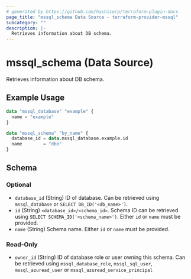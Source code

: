 ```yaml
---
# generated by https://github.com/hashicorp/terraform-plugin-docs
page_title: "mssql_schema Data Source - terraform-provider-mssql"
subcategory: ""
description: |-
  Retrieves information about DB schema.
---
```


# mssql_schema (Data Source)

Retrieves information about DB schema.

## Example Usage

```terraform
data "mssql_database" "example" {
  name = "example"
}

data "mssql_schema" "by_name" {
  database_id = data.mssql_database.example.id
  name        = "dbo"
}
```

<!-- schema generated by tfplugindocs -->
## Schema

### Optional

- `database_id` (String) ID of database. Can be retrieved using `mssql_database` or `SELECT DB_ID('<db_name>')`.
- `id` (String) `<database_id>/<schema_id>`. Schema ID can be retrieved using `SELECT SCHEMA_ID('<schema_name>')`. Either `id` or `name` must be provided.
- `name` (String) Schema name. Either `id` or `name` must be provided.

### Read-Only

- `owner_id` (String) ID of database role or user owning this schema. Can be retrieved using `mssql_database_role`, `mssql_sql_user`, `mssql_azuread_user` or `mssql_azuread_service_principal`
